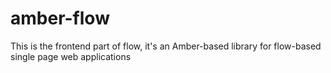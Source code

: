 amber-flow
==========

This is the frontend part of flow, it's an Amber-based library for flow-based single page web applications
